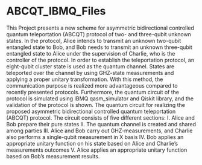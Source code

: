 # ABCQT_IBMQ_Files
This Project presents a new scheme for asymmetric bidirectional controlled quantum teleportation (ABCQT) protocol of two- and three-qubit unknown states. In the protocol, Alice intends to transmit an unknown two-qubit entangled state to Bob, and Bob needs to transmit an unknown three-qubit entangled state to Alice under the supervision of Charlie, who is the controller of the protocol. In order to establish the teleportation protocol, an eight-qubit cluster state is used as the quantum channel. States are teleported over the channel by using GHZ-state measurements and applying a proper unitary transformation. With this method, the communication purpose is realized more advantageous compared to recently presented protocols. Furthermore, the quantum circuit of the protocol is simulated using IBMQ qasm_simulator and Qiskit library, and the validation of the protocol is shown.
The quantum circuit for realizing the proposed asymmetric bidirectional controlled quantum teleportation (ABCQT) protocol. The circuit consists of five different sections: I. Alice and Bob prepare their pure states II. The quantum channel is created and shared among parties III. Alice and Bob carry out GHZ-measurements, and Charlie also performs a single-qubit measurement in X basis IV. Bob applies an appropriate unitary function on his state based on Alice and Charlie’s measurements outcomes V. Alice applies an appropriate unitary function based on Bob’s measurement results.
